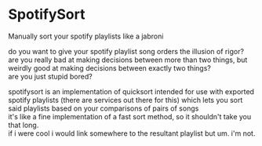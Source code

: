 # SpotifySort
Manually sort your spotify playlists like a jabroni

do you want to give your spotify playlist song orders the illusion of rigor?  
are you really bad at making decisions between more than two things, but weirdly good at making decisions between exactly two things?  
are you just stupid bored?

spotifysort is an implementation of quicksort intended for use with exported spotify playlists (there are services out there for this) which lets you sort said playlists based on your comparisons of pairs of songs  
it's like a fine implementation of a fast sort method, so it shouldn't take you that long.  
if i were cool i would link somewhere to the resultant playlist but um. i'm not.
